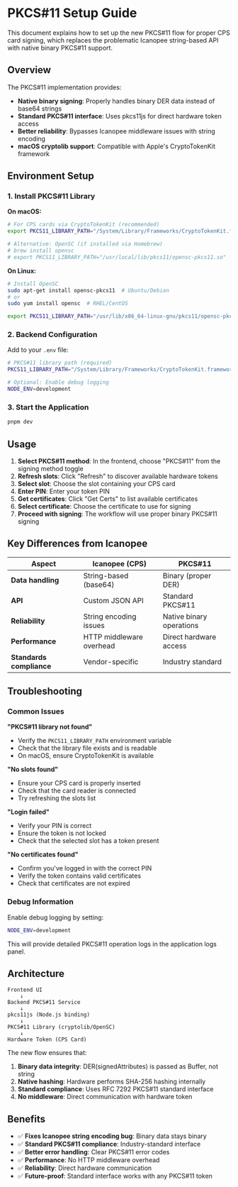 # PKCS#11 Setup Guide

This document explains how to set up the new PKCS#11 flow for proper CPS card signing, which replaces the problematic Icanopee string-based API with native binary PKCS#11 support.

## Overview

The PKCS#11 implementation provides:
- **Native binary signing**: Properly handles binary DER data instead of base64 strings
- **Standard PKCS#11 interface**: Uses pkcs11js for direct hardware token access
- **Better reliability**: Bypasses Icanopee middleware issues with string encoding
- **macOS cryptolib support**: Compatible with Apple's CryptoTokenKit framework

## Environment Setup

### 1. Install PKCS#11 Library

**On macOS:**
```bash
# For CPS cards via CryptoTokenKit (recommended)
export PKCS11_LIBRARY_PATH="/System/Library/Frameworks/CryptoTokenKit.framework/Libraries/libykcs11.dylib"

# Alternative: OpenSC (if installed via Homebrew)
# brew install opensc
# export PKCS11_LIBRARY_PATH="/usr/local/lib/pkcs11/opensc-pkcs11.so"
```

**On Linux:**
```bash
# Install OpenSC
sudo apt-get install opensc-pkcs11  # Ubuntu/Debian
# or
sudo yum install opensc  # RHEL/CentOS

export PKCS11_LIBRARY_PATH="/usr/lib/x86_64-linux-gnu/pkcs11/opensc-pkcs11.so"
```

### 2. Backend Configuration

Add to your `.env` file:
```bash
# PKCS#11 library path (required)
PKCS11_LIBRARY_PATH="/System/Library/Frameworks/CryptoTokenKit.framework/Libraries/libykcs11.dylib"

# Optional: Enable debug logging
NODE_ENV=development
```

### 3. Start the Application

```bash
pnpm dev
```

## Usage

1. **Select PKCS#11 method**: In the frontend, choose "PKCS#11" from the signing method toggle
2. **Refresh slots**: Click "Refresh" to discover available hardware tokens
3. **Select slot**: Choose the slot containing your CPS card
4. **Enter PIN**: Enter your token PIN
5. **Get certificates**: Click "Get Certs" to list available certificates
6. **Select certificate**: Choose the certificate to use for signing
7. **Proceed with signing**: The workflow will use proper binary PKCS#11 signing

## Key Differences from Icanopee

| Aspect | Icanopee (CPS) | PKCS#11 |
|--------|----------------|---------|
| **Data handling** | String-based (base64) | Binary (proper DER) |
| **API** | Custom JSON API | Standard PKCS#11 |
| **Reliability** | String encoding issues | Native binary operations |
| **Performance** | HTTP middleware overhead | Direct hardware access |
| **Standards compliance** | Vendor-specific | Industry standard |

## Troubleshooting

### Common Issues

**"PKCS#11 library not found"**
- Verify the `PKCS11_LIBRARY_PATH` environment variable
- Check that the library file exists and is readable
- On macOS, ensure CryptoTokenKit is available

**"No slots found"**
- Ensure your CPS card is properly inserted
- Check that the card reader is connected
- Try refreshing the slots list

**"Login failed"**
- Verify your PIN is correct
- Ensure the token is not locked
- Check that the selected slot has a token present

**"No certificates found"**
- Confirm you've logged in with the correct PIN
- Verify the token contains valid certificates
- Check that certificates are not expired

### Debug Information

Enable debug logging by setting:
```bash
NODE_ENV=development
```

This will provide detailed PKCS#11 operation logs in the application logs panel.

## Architecture

```
Frontend UI
    ↓
Backend PKCS#11 Service
    ↓
pkcs11js (Node.js binding)
    ↓
PKCS#11 Library (cryptolib/OpenSC)
    ↓
Hardware Token (CPS Card)
```

The new flow ensures that:
1. **Binary data integrity**: DER(signedAttributes) is passed as Buffer, not string
2. **Native hashing**: Hardware performs SHA-256 hashing internally  
3. **Standard compliance**: Uses RFC 7292 PKCS#11 standard interface
4. **No middleware**: Direct communication with hardware token

## Benefits

- ✅ **Fixes Icanopee string encoding bug**: Binary data stays binary
- ✅ **Standard PKCS#11 compliance**: Industry-standard interface
- ✅ **Better error handling**: Clear PKCS#11 error codes
- ✅ **Performance**: No HTTP middleware overhead  
- ✅ **Reliability**: Direct hardware communication
- ✅ **Future-proof**: Standard interface works with any PKCS#11 token
